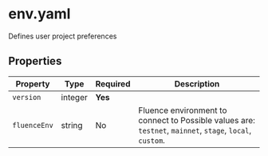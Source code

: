 # env.yaml

Defines user project preferences

## Properties

| Property     | Type    | Required | Description                                                                                              |
|--------------|---------|----------|----------------------------------------------------------------------------------------------------------|
| `version`    | integer | **Yes**  |                                                                                                          |
| `fluenceEnv` | string  | No       | Fluence environment to connect to Possible values are: `testnet`, `mainnet`, `stage`, `local`, `custom`. |

